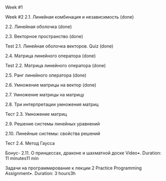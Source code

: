 Week #1

Week #2
2.1. Линейная комбинация и независимость (done)

2.2. Линейная оболочка (done)

2.3. Векторное пространство (done)

Test 2.1. Линейная оболочка векторов. Quiz (done)

2.4. Матрица линейного оператора (done)

Test 2.2. Матрица линейного оператора (done)

2.5. Ранг линейного оператора (done)

2.6. Умножение матрицы на вектор (done)

2.7. Умножение матрицы на матрицу

2.8. Три интерпретации умножения матриц

Тест 2.3. Умножение матриц

2.9. Решение системы линейных уравнений

2.10. Линейные системы: свойства решений

Тест 2.4. Метод Гаусса

Бонус- 2.11. О принцессах, драконе и шахматной доске
Video•. Duration: 11 minutes11 min

Задачи на программирование к лекции 2
Practice Programming Assignment•. Duration: 3 hours3h
